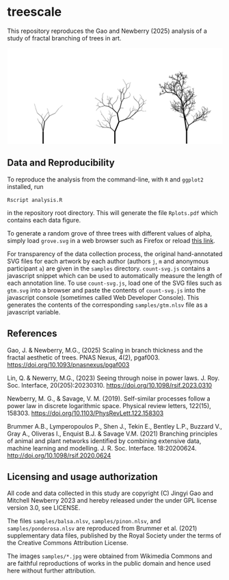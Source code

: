 # treescale

This repository reproduces the Gao and Newberry (2025) analysis of a study of
fractal branching of trees in art.

![three trees](./samples/grove5.svg)

## Data and Reproducibility

To reproduce the analysis from the command-line, with `R` and `ggplot2`
installed, run

```
Rscript analysis.R
```

in the repository root directory. This will generate the file `Rplots.pdf`
which contains each data figure.

To generate a random grove of three trees with different values of alpha,
simply load `grove.svg` in a web browser such as Firefox or reload
[this link](https://mg.newberry.phd/grove-embed.svg).

For transparency of the data collection process, the original hand-annotated
SVG files for each artwork by each author (authors `j`, `m` and anonymous
participant `a`) are given in the `samples` directory. `count-svg.js` contains
a javascript snippet which can be used to automatically measure the length of
each annotation line. To use `count-svg.js`, load one of the SVG files such as
`gtm.svg` into a browser and paste the contents of `count-svg.js` into the
javascript console (sometimes called Web Developer Console). This generates the
contents of the corresponding `samples/gtm.nlsv` file as a javascript variable.

## References

Gao, J. & Newberry, M.G., (2025) Scaling in branch thickness and the fractal
aesthetic of trees. PNAS Nexus, 4(2), pgaf003.
https://doi.org/10.1093/pnasnexus/pgaf003

Lin, Q. & Newerry, M.G., (2023) Seeing through noise in power laws. J. 
Roy. Soc. Interface, 20(205):20230310.
https://doi.org/10.1098/rsif.2023.0310

Newberry, M. G., & Savage, V. M. (2019). Self-similar processes follow a power
law in discrete logarithmic space. Physical review letters, 122(15), 158303.
https://doi.org/10.1103/PhysRevLett.122.158303

Brummer A.B., Lymperopoulos P., Shen J., Tekin E., Bentley L.P., Buzzard V.,
Gray A., Oliveras I., Enquist B.J. & Savage V.M. (2021) Branching principles of
animal and plant networks identified by combining extensive data, machine
learning and modelling. J. R. Soc. Interface. 18:20200624.
http://doi.org/10.1098/rsif.2020.0624

## Licensing and usage authorization

All code and data collected in this study are copyright (C) Jingyi Gao and
Mitchell Newberry 2023 and hereby released under the under GPL license version
3.0, see LICENSE.

The files `samples/balsa.nlsv`, `samples/pinon.nlsv`, and
`samples/ponderosa.nlsv` are reproduced from Brummer et al. (2021)
supplementary data files, published by the Royal Society under the terms of the
Creative Commons Attribution License.

The images `samples/*.jpg` were obtained from Wikimedia Commons and are
faithful reproductions of works in the public domain and hence used here
without further attribution.
